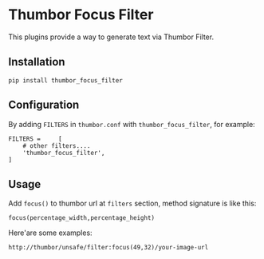 Thumbor Focus Filter
===

This plugins provide a way to generate text via Thumbor Filter.

## Installation
`pip install thumbor_focus_filter`

## Configuration

By adding `FILTERS` in `thumbor.conf` with `thumbor_focus_filter`, for example:
```
FILTERS =     [
    # other filters....
    'thumbor_focus_filter',
]
```

## Usage
Add `focus()` to thumbor url at `filters` section, method signature is like this:

`focus(percentage_width,percentage_height)`

Here'are some examples:
```
http://thumbor/unsafe/filter:focus(49,32)/your-image-url
```
